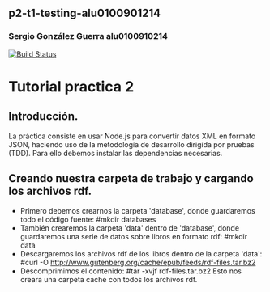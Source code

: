 ## p2-t1-testing-alu0100901214
### Sergio González Guerra   alu0100910214

[![Build Status](https://travis-ci.org/ULL-ESIT-PL-1819/p2-t1-testing-alu0100836400.svg?branch=master)](https://travis-ci.org/ULL-ESIT-PL-1819/p2-t1-testing-alu0100836400)

# Tutorial practica 2

## Introducción.
La práctica consiste en usar Node.js para convertir datos XML en formato JSON, haciendo uso de la metodología de desarrollo dirigida por pruebas (TDD). Para ello debemos instalar las dependencias necesarias.

## Creando nuestra carpeta de trabajo y cargando los archivos rdf.
- Primero debemos crearnos la carpeta 'database', donde guardaremos todo el código fuente:
  #mkdir databases
- También crearemos la carpeta 'data' dentro de 'database', donde guardaremos una serie de datos sobre libros en formato rdf:
  #mkdir data
- Descargaremos los archivos rdf de los libros dentro de la carpeta 'data':
  #curl -O http://www.gutenberg.org/cache/epub/feeds/rdf-files.tar.bz2
- Descomprimimos el contenido:
  #tar -xvjf rdf-files.tar.bz2
Esto nos creara una carpeta cache con todos los archivos rdf.
